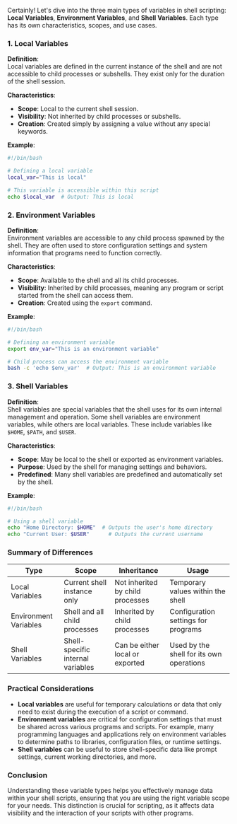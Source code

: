 Certainly! Let's dive into the three main types of variables in shell scripting: **Local Variables**, **Environment Variables**, and **Shell Variables**. Each type has its own characteristics, scopes, and use cases.

### 1. Local Variables

**Definition**:  
Local variables are defined in the current instance of the shell and are not accessible to child processes or subshells. They exist only for the duration of the shell session.

**Characteristics**:
- **Scope**: Local to the current shell session.
- **Visibility**: Not inherited by child processes or subshells.
- **Creation**: Created simply by assigning a value without any special keywords.

**Example**:
```bash
#!/bin/bash

# Defining a local variable
local_var="This is local"

# This variable is accessible within this script
echo $local_var  # Output: This is local
```

### 2. Environment Variables

**Definition**:  
Environment variables are accessible to any child process spawned by the shell. They are often used to store configuration settings and system information that programs need to function correctly.

**Characteristics**:
- **Scope**: Available to the shell and all its child processes.
- **Visibility**: Inherited by child processes, meaning any program or script started from the shell can access them.
- **Creation**: Created using the `export` command.

**Example**:
```bash
#!/bin/bash

# Defining an environment variable
export env_var="This is an environment variable"

# Child process can access the environment variable
bash -c 'echo $env_var'  # Output: This is an environment variable
```

### 3. Shell Variables

**Definition**:  
Shell variables are special variables that the shell uses for its own internal management and operation. Some shell variables are environment variables, while others are local variables. These include variables like `$HOME`, `$PATH`, and `$USER`.

**Characteristics**:
- **Scope**: May be local to the shell or exported as environment variables.
- **Purpose**: Used by the shell for managing settings and behaviors.
- **Predefined**: Many shell variables are predefined and automatically set by the shell.

**Example**:
```bash
#!/bin/bash

# Using a shell variable
echo "Home Directory: $HOME"  # Outputs the user's home directory
echo "Current User: $USER"      # Outputs the current username
```

### Summary of Differences

| Type               | Scope                                   | Inheritance                      | Usage                                           |
|--------------------|-----------------------------------------|----------------------------------|------------------------------------------------|
| Local Variables     | Current shell instance only             | Not inherited by child processes | Temporary values within the shell              |
| Environment Variables| Shell and all child processes          | Inherited by child processes     | Configuration settings for programs            |
| Shell Variables     | Shell-specific internal variables       | Can be either local or exported  | Used by the shell for its own operations       |

### Practical Considerations

- **Local variables** are useful for temporary calculations or data that only need to exist during the execution of a script or command.
- **Environment variables** are critical for configuration settings that must be shared across various programs and scripts. For example, many programming languages and applications rely on environment variables to determine paths to libraries, configuration files, or runtime settings.
- **Shell variables** can be useful to store shell-specific data like prompt settings, current working directories, and more.

### Conclusion
Understanding these variable types helps you effectively manage data within your shell scripts, ensuring that you are using the right variable scope for your needs. This distinction is crucial for scripting, as it affects data visibility and the interaction of your scripts with other programs.